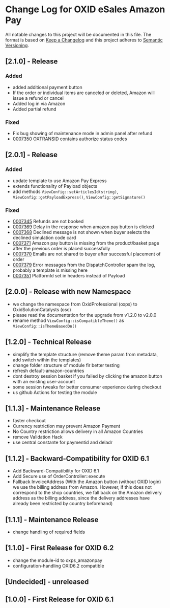 # Change Log for OXID eSales Amazon Pay

All notable changes to this project will be documented in this file.
The format is based on [Keep a Changelog](http://keepachangelog.com/)
and this project adheres to [Semantic Versioning](http://semver.org/).

## [2.1.0] - Release

### Added
 
* added additional payment button
* If the order or individual items are canceled or deleted, Amazon will issue a refund or cancel
* Added log in via Amazon
* Added partial refund

### Fixed

* Fix bug showing of maintenance mode in admin panel after refund
* [0007350](https://bugs.oxid-esales.com/view.php?id=7350) OXTRANSID contains authorize status codes

## [2.0.1] - Release 

### Added

* update template to use Amazon Pay Express
* extends functionality of Payload objects
* add methods `ViewConfig::setArticlesId(string)`, `ViewConfig::getPayloadExpress()`, `ViewConfig::getSignature()`

### Fixed

* [0007345](https://bugs.oxid-esales.com/view.php?id=7345) Refunds are not booked
* [0007369](https://bugs.oxid-esales.com/view.php?id=7369) Delay in the response when amazon pay button is clicked
* [0007368](https://bugs.oxid-esales.com/view.php?id=7368) Declined message is not shown when buyer selects the declined simulation code card
* [0007371](https://bugs.oxid-esales.com/view.php?id=7371) Amazon pay button is missing from the product/basket page after the previous order is placed successfully
* [0007370](https://bugs.oxid-esales.com/view.php?id=7370) Emails are not shared to buyer after successful placement of order
* [0007379](https://bugs.oxid-esales.com/view.php?id=7379) Error messages from the DispatchController spam the log, probably a template is missing here
* [0007351](https://bugs.oxid-esales.com/view.php?id=7351) PlatformId set in headers instead of Payload

## [2.0.0] - Release with new Namespace

* we change the namespace from OxidProfessional (oxps) to OxidSolutionCatalysts (osc)
* please read the documentation for the upgrade from v1.2.0 to v2.0.0
* rename method `ViewConfig::isCompatibleTheme()` as  `ViewConfig::isThemeBasedOn()`

## [1.2.0] - Technical Release

* simplify the template structure (remove theme param from metadata, add switch within the templates)
* change folder structure of module fir better testing
* refresh default-amazon-countries
* dont destroy session basket if you failed by clicking the amazon button with an existing user-account
* some session tweaks for better consumer experience during checkout
* us github Actions for testing the module

## [1.1.3] - Maintenance Release

* faster checkout
* Currency restriction may prevent Amazon Payment
* No Country restriction allows delivery in all Amazon Countries
* remove Validation Hack
* use central constante for paymentid and deladr

## [1.1.2] - Backward-Compatibility for OXID 6.1

* Add Backward-Compatibility for OXID 6.1
* Add Secure use of OrderController::execute
* Fallback InvoiceAddress (With the Amazon button (without OXID login) we use the billing address
  from Amazon. However, if this does not correspond to the shop countries, we fall back on the
  Amazon delivery address as the billing address, since the delivery addresses have already been
  restricted by country beforehand)

## [1.1.1] - Maintenance Release

* change handling of required fields

## [1.1.0] - First Release for OXID 6.2

* change the module-id to oxps_amazonpay
* configuration-handling OXID6.2 compatible

## [Undecided] - unreleased

## [1.0.0] - First Release for OXID 6.1
